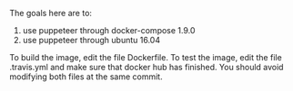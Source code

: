 The goals here are to:

1. use puppeteer through docker-compose 1.9.0
2. use puppeteer through ubuntu 16.04

To build the image, edit the file Dockerfile. To test the image, edit the file .travis.yml and make sure that docker hub has finished. You should avoid modifying both files at the same commit.
